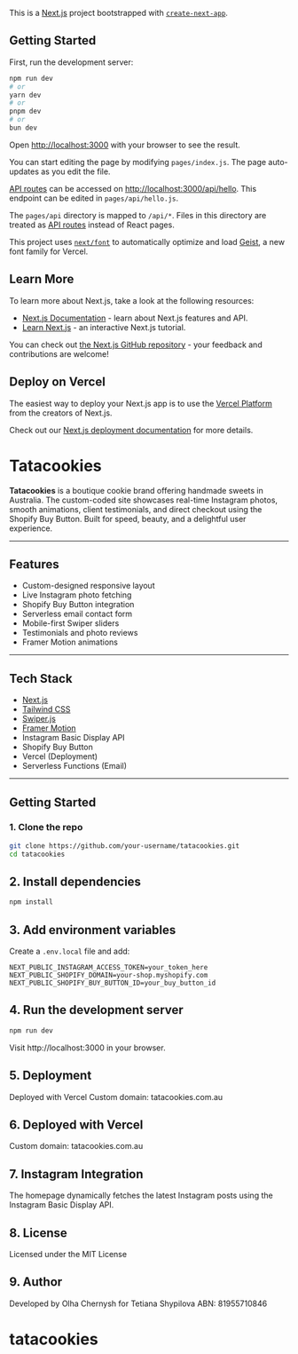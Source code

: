 This is a [Next.js](https://nextjs.org) project bootstrapped with [`create-next-app`](https://nextjs.org/docs/pages/api-reference/create-next-app).

## Getting Started

First, run the development server:

```bash
npm run dev
# or
yarn dev
# or
pnpm dev
# or
bun dev
```

Open [http://localhost:3000](http://localhost:3000) with your browser to see the result.

You can start editing the page by modifying `pages/index.js`. The page auto-updates as you edit the file.

[API routes](https://nextjs.org/docs/pages/building-your-application/routing/api-routes) can be accessed on [http://localhost:3000/api/hello](http://localhost:3000/api/hello). This endpoint can be edited in `pages/api/hello.js`.

The `pages/api` directory is mapped to `/api/*`. Files in this directory are treated as [API routes](https://nextjs.org/docs/pages/building-your-application/routing/api-routes) instead of React pages.

This project uses [`next/font`](https://nextjs.org/docs/pages/building-your-application/optimizing/fonts) to automatically optimize and load [Geist](https://vercel.com/font), a new font family for Vercel.

## Learn More

To learn more about Next.js, take a look at the following resources:

- [Next.js Documentation](https://nextjs.org/docs) - learn about Next.js features and API.
- [Learn Next.js](https://nextjs.org/learn-pages-router) - an interactive Next.js tutorial.

You can check out [the Next.js GitHub repository](https://github.com/vercel/next.js) - your feedback and contributions are welcome!

## Deploy on Vercel

The easiest way to deploy your Next.js app is to use the [Vercel Platform](https://vercel.com/new?utm_medium=default-template&filter=next.js&utm_source=create-next-app&utm_campaign=create-next-app-readme) from the creators of Next.js.

Check out our [Next.js deployment documentation](https://nextjs.org/docs/pages/building-your-application/deploying) for more details.

# Tatacookies

**Tatacookies** is a boutique cookie brand offering handmade sweets in Australia. The custom-coded site showcases real-time Instagram photos, smooth animations, client testimonials, and direct checkout using the Shopify Buy Button. Built for speed, beauty, and a delightful user experience.

---

## Features

- Custom-designed responsive layout
- Live Instagram photo fetching
- Shopify Buy Button integration
- Serverless email contact form
- Mobile-first Swiper sliders
- Testimonials and photo reviews
- Framer Motion animations

---

## Tech Stack

- [Next.js](https://nextjs.org/)
- [Tailwind CSS](https://tailwindcss.com/)
- [Swiper.js](https://swiperjs.com/)
- [Framer Motion](https://www.framer.com/motion/)
- Instagram Basic Display API
- Shopify Buy Button
- Vercel (Deployment)
- Serverless Functions (Email)

---

## Getting Started

### 1. Clone the repo

```bash
git clone https://github.com/your-username/tatacookies.git
cd tatacookies
```

## 2. Install dependencies

```bash
npm install
```

## 3. Add environment variables

Create a `.env.local` file and add:

```env
NEXT_PUBLIC_INSTAGRAM_ACCESS_TOKEN=your_token_here
NEXT_PUBLIC_SHOPIFY_DOMAIN=your-shop.myshopify.com
NEXT_PUBLIC_SHOPIFY_BUY_BUTTON_ID=your_buy_button_id
```

## 4. Run the development server

```bash
npm run dev
```

Visit http://localhost:3000 in your browser.

## 5. Deployment

Deployed with Vercel
Custom domain: tatacookies.com.au

## 6. Deployed with Vercel

Custom domain: tatacookies.com.au

## 7. Instagram Integration

The homepage dynamically fetches the latest Instagram posts using the Instagram Basic Display API.

## 8. License

Licensed under the MIT License

## 9. Author

Developed by Olha Chernysh for Tetiana Shypilova
ABN: 81955710846
# tatacookies
